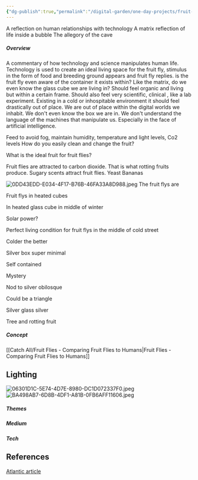 ```yaml
---
{"dg-publish":true,"permalink":"/digital-garden/one-day-projects/fruit-flies-in-glass-case/","tags":["one-day-projects"],"updated":"2024-01-03T14:43:42.000-07:00"}
---
```


A reflection on human relationships with technology 
A matrix reflection of life inside a bubble
The allegory of the cave

##### **Overview**
A commentary of how technology and science manipulates human life.  
Technology is used to create an ideal living space for the fruit fly, stimulus in the form of food and breeding ground appears and fruit fly replies. 
is the fruit fly even aware of the container it exists within?
Like the matrix, do we even know the glass cube we are living in?  Should feel organic and living but within a certain frame. Should also feel very scientific, clinical , like a lab experiment. Existing in a cold or inhospitable environment it should feel drastically out of place. We are out of place within the digital worlds we inhabit. We don't even know the box we are in. We don't understand the language of the machines that manipulate us. Especially in the face of artificial intelligence. 

Feed to avoid fog, maintain humidity, temperature and light levels, Co2 levels 
How do you easily clean and change the fruit? 

What is the ideal fruit for fruit flies? 

Fruit flies are attracted to carbon dioxide. That is what rotting fruits produce. Sugary scents attract fruit flies. Yeast 
Bananas 

![0DD43EDD-E034-4F17-B76B-46FA33A8D988.jpeg](/img/user/Attachements/0DD43EDD-E034-4F17-B76B-46FA33A8D988.jpeg)
The fruit flys are



Fruit flys in heated cubes

In heated glass cube in middle of winter 

Solar power? 

Perfect living condition for fruit flys in the middle of cold street 

Colder the better 

Silver box super minimal

Self contained 

Mystery 

Nod to silver obilosque 

Could be a triangle 

Silver glass silver 

Tree and rotting fruit

##### **Concept**
[[Catch All/Fruit Flies - Comparing Fruit Flies to Humans\|Fruit Flies - Comparing Fruit Flies to Humans]]

## Lighting
![06301D1C-5E74-4D7E-8980-DC1D072337F0.jpeg](/img/user/Attachements/06301D1C-5E74-4D7E-8980-DC1D072337F0.jpeg)
![BA498AB7-6D8B-4DF1-A81B-0FB6AFF11606.jpeg](/img/user/Attachements/BA498AB7-6D8B-4DF1-A81B-0FB6AFF11606.jpeg)
##### **Themes**


##### **Medium**


##### **Tech**


## References
[Atlantic article](https://www.theatlantic.com/science/archive/2023/04/get-rid-of-fruit-flies-kitchen-compost-pile-bin/673766/)